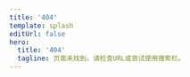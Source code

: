 ```yaml
---
title: '404'
template: splash
editUrl: false
hero:
  title: '404'
  tagline: 页面未找到。请检查URL或尝试使用搜索栏。
---
```

